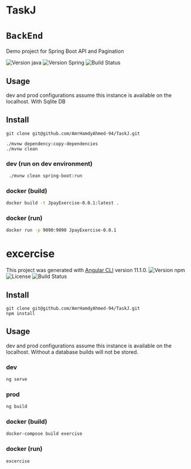 # TaskJ

# `BackEnd`

Demo project for Spring Boot API and Pagination

![Version java](https://img.shields.io/badge/Java-ED8B00?style=for-the-badge&logo=java&logoColor=white)
![Version Spring](https://img.shields.io/badge/Spring-6DB33F?style=for-the-badge&logo=spring&logoColor=white)
![Build Status](https://img.shields.io/badge/build-Pass-green)

## Usage

dev and prod configurations assume this instance is available on the
localhost. With Sqlite DB

## Install

```
git clone git@github.com/AmrHamdyAhmed-94/TaskJ.git

./mvnw dependency:copy-dependencies
./mvnw clean
```

### dev (run on dev environment)

```bash
 ./mvnw clean spring-boot:run
```

### docker (build)

```bash
docker build -t JpayExercise-0.0.1:latest .
```

### docker (run)

```bash
docker run -p 9090:9090 JpayExercise-0.0.1
```



# excercise

This project was generated with [Angular CLI](https://github.com/angular/angular-cli) version 11.1.0.
![Version npm](https://img.shields.io/badge/npm-v14.15.4-blue)
![License](https://img.shields.io/github/license/mmousa8189/map-app)
![Build Status](https://img.shields.io/badge/build-Pass-green)

## Install

```
git clone git@github.com/AmrHamdyAhmed-94/TaskJ.git
npm install
```

## Usage

dev and prod configurations assume this instance is available on the
localhost. Without a database builds will not be stored.

### dev 
```bash
ng serve
```

### prod 
```bash
ng build
```
### docker (build)

```bash
docker-compose build exercise
```

### docker (run)

```bash
excercise
```



